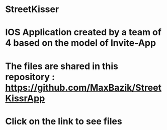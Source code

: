 # StreetKisser
# IOS Application created by a team of 4 based on the model of Invite-App
# The files are shared in this repository : https://github.com/MaxBazik/StreetKissrApp
# Click on the link to see files
